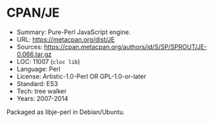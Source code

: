 # CPAN/JE

* Summary:    Pure-Perl JavaScript engine.
* URL:        https://metacpan.org/dist/JE
* Sources:    https://cpan.metacpan.org/authors/id/S/SP/SPROUT/JE-0.066.tar.gz
* LOC:        11007 (`cloc lib`)
* Language:   Perl
* License:    Artistic-1.0-Perl OR GPL-1.0-or-later
* Standard:   ES3
* Tech:       tree walker
* Years:      2007-2014

Packaged as libje-perl in Debian/Ubuntu.
